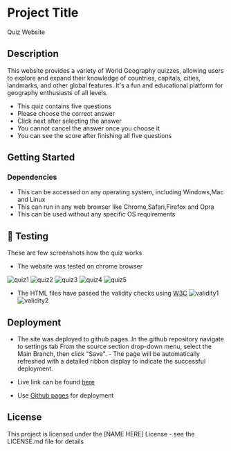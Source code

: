 # Project Title

Quiz Website

## Description

This website provides a variety of World Geography quizzes, allowing users to explore and expand their knowledge of countries, capitals, cities, landmarks, and other global features. It's a fun and educational platform for geography enthusiasts of all levels.

- This quiz contains five questions
- Please choose the correct answer
- Click next after selecting the answer
- You cannot cancel the answer once you choose it
- You can see the score after finishing all five questions

## Getting Started

### Dependencies

- This can be accessed on any operating system, including Windows,Mac and Linux
- This can run in any web browser like Chrome,Safari,Firefox and Opra
- This can be used without any specific OS requirements

## 📸 Testing

These are few screenshots how the quiz works

- The website was tested on chrome browser

![quiz1](./images/Screenshot%202024-08-20%20at%2011.54.51 PM.png)
![quiz2](./images/Screenshot%202024-08-20%20at%2011.54.59 PM.png)
![quiz3](./images/Screenshot%202024-08-20%20at%2011.55.08 PM.png)
![quiz4](./images/Screenshot%202024-08-20%20at%2011.55.18 PM.png)
![quiz5](./images/Screenshot%202024-08-20%20at%2011.55.31 PM.png)

- The HTML files have passed the validity checks using [W3C](https://validator.w3.org/)
  ![validity1](./images/Screenshot%202024-09-07%20at%2012.28.11 AM.png)
  ![validity2](./images/Screenshot%202024-09-07%20at%2012.28.25 AM.png)

## Deployment

- The site was deployed to github pages. In the github repository navigate to settings tab From the source section drop-down menu, select the Main Branch, then click "Save". - The page will be automatically refreshed with a detailed ribbon display to indicate the successful deployment.

- Live link can be found [here](https://sai02-creator.github.io/Project-2-/)

- Use [Github pages](https://github.com/sai02-creator/Project-2-/deployments/github-pages) for deployment

## License

This project is licensed under the [NAME HERE] License - see the LICENSE.md file for details
